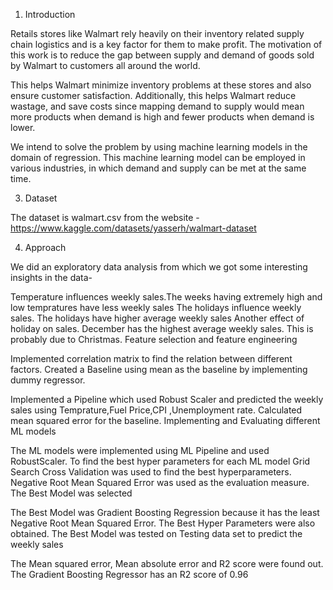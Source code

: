 1) Introduction

Retails stores like Walmart rely heavily on their inventory related supply chain logistics and is a key factor for them to make profit. The motivation of this work is to reduce the gap between supply and demand of goods sold by Walmart to customers all around the world.

This helps Walmart minimize inventory problems at these stores and also ensure customer satisfaction. Additionally, this helps Walmart reduce wastage, and save costs since mapping demand to supply would mean more products when demand is high and fewer products when demand is lower.

We intend to solve the problem by using machine learning models in the domain of regression. This machine learning model can be employed in various industries, in which demand and supply can be met at the same time.

3) Dataset

The dataset is walmart.csv from the website - https://www.kaggle.com/datasets/yasserh/walmart-dataset

4) Approach

We did an exploratory data analysis from which we got some interesting insights in the data-

Temperature influences weekly sales.The weeks having extremely high and low tempratures have less weekly sales
The holidays influence weekly sales. The holidays have higher average weekly sales
Another effect of holiday on sales. December has the highest average weekly sales. This is probably due to Christmas.
Feature selection and feature engineering

Implemented correlation matrix to find the relation between different factors.
Created a Baseline using mean as the baseline by implementing dummy regressor.

Implemented a Pipeline which used Robust Scaler and predicted the weekly sales using Temprature,Fuel Price,CPI ,Unemployment rate.
Calculated mean squared error for the baseline.
Implementing and Evaluating different ML models

The ML models were implemented using ML Pipeline and used RobustScaler.
To find the best hyper parameters for each ML model
Grid Search Cross Validation was used to find the best hyperparameters.
Negative Root Mean Squared Error was used as the evaluation measure.
The Best Model was selected

The Best Model was Gradient Boosting Regression because it has the least Negative Root Mean Squared Error.
The Best Hyper Parameters were also obtained.
The Best Model was tested on Testing data set to predict the weekly sales

The Mean squared error, Mean absolute error and R2 score were found out.
The Gradient Boosting Regressor has an R2 score of 0.96
